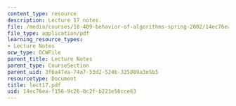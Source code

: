 ```yaml
---
content_type: resource
description: Lecture 17 notes.
file: /media/courses/18-409-behavior-of-algorithms-spring-2002/14ec76eaf1569c260c2fb223e56cce63_lect17.pdf
file_type: application/pdf
learning_resource_types:
- Lecture Notes
ocw_type: OCWFile
parent_title: Lecture Notes
parent_type: CourseSection
parent_uid: 3f6a47ea-74a7-53d2-524b-325889a3e5b5
resourcetype: Document
title: lect17.pdf
uid: 14ec76ea-f156-9c26-0c2f-b223e56cce63
---
```

